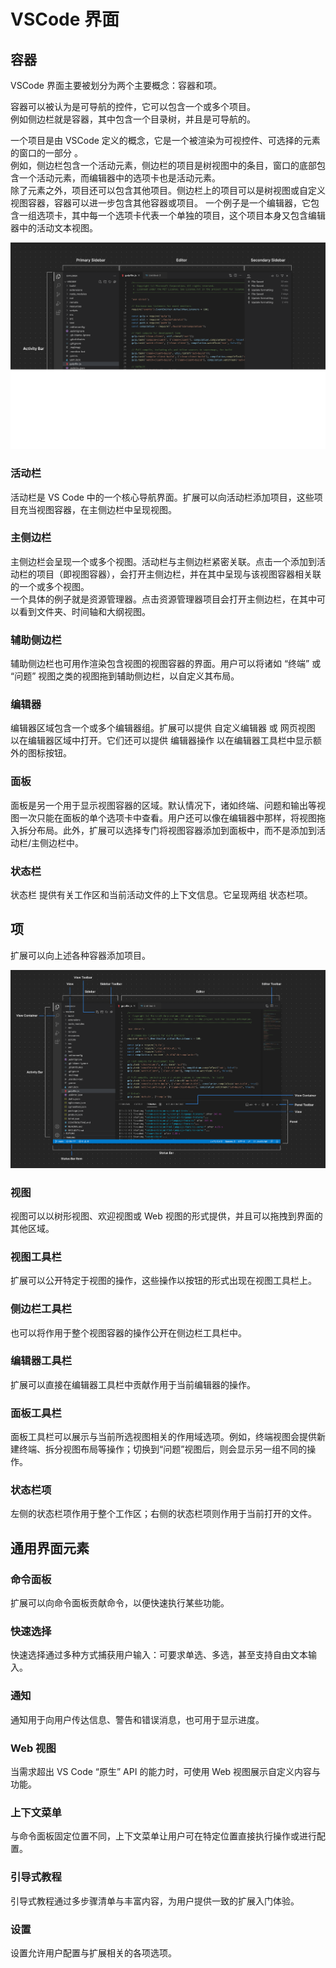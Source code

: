 # VSCode 界面

## 容器

VSCode 界面主要被划分为两个主要概念：容器和项。

容器可以被认为是可导航的控件，它可以包含一个或多个项目。  
例如侧边栏就是容器，其中包含一个目录树，并且是可导航的。

一个项目是由 VSCode 定义的概念，它是一个被渲染为可视控件、可选择的元素的窗口的一部分 。  
例如，侧边栏包含一个活动元素，侧边栏的项目是树视图中的条目，窗口的底部包含一个活动元素，而编辑器中的选项卡也是活动元素。  
除了元素之外，项目还可以包含其他项目。侧边栏上的项目可以是树视图或自定义视图容器，容器可以进一步包含其他容器或项目。 一个例子是一个编辑器，它包含一组选项卡，其中每一个选项卡代表一个单独的项目，这个项目本身又包含编辑器中的活动文本视图。

![容器组成示意图](public/VSCode容器示意图.png)

### 活动栏

活动栏是 VS Code 中的一个核心导航界面。扩展可以向活动栏添加项目，这些项目充当视图容器，在主侧边栏中呈现视图。

### 主侧边栏

主侧边栏会呈现一个或多个视图。活动栏与主侧边栏紧密关联。点击一个添加到活动栏的项目（即视图容器），会打开主侧边栏，并在其中呈现与该视图容器相关联的一个或多个视图。  
一个具体的例子就是资源管理器。点击资源管理器项目会打开主侧边栏，在其中可以看到文件夹、时间轴和大纲视图。

### 辅助侧边栏

辅助侧边栏也可用作渲染包含视图的视图容器的界面。用户可以将诸如 “终端” 或 “问题” 视图之类的视图拖到辅助侧边栏，以自定义其布局。

### 编辑器

编辑器区域包含一个或多个编辑器组。扩展可以提供 自定义编辑器 或 网页视图 以在编辑器区域中打开。它们还可以提供 编辑器操作 以在编辑器工具栏中显示额外的图标按钮。

### 面板

面板是另一个用于显示视图容器的区域。默认情况下，诸如终端、问题和输出等视图一次只能在面板的单个选项卡中查看。用户还可以像在编辑器中那样，将视图拖入拆分布局。此外，扩展可以选择专门将视图容器添加到面板中，而不是添加到活动栏/主侧边栏中。

### 状态栏

状态栏 提供有关工作区和当前活动文件的上下文信息。它呈现两组 状态栏项。

## 项

扩展可以向上述各种容器添加项目。

![VSCode项示例](public/VSCode项组成示意图.png)

### 视图

视图可以以树形视图、欢迎视图或 Web 视图的形式提供，并且可以拖拽到界面的其他区域。

### 视图工具栏

扩展可以公开特定于视图的操作，这些操作以按钮的形式出现在视图工具栏上。

### 侧边栏工具栏

也可以将作用于整个视图容器的操作公开在侧边栏工具栏中。

### 编辑器工具栏

扩展可以直接在编辑器工具栏中贡献作用于当前编辑器的操作。

### 面板工具栏

面板工具栏可以展示与当前所选视图相关的作用域选项。例如，终端视图会提供新建终端、拆分视图布局等操作；切换到“问题”视图后，则会显示另一组不同的操作。

### 状态栏项

左侧的状态栏项作用于整个工作区；右侧的状态栏项则作用于当前打开的文件。

## 通用界面元素

### 命令面板

扩展可以向命令面板贡献命令，以便快速执行某些功能。

### 快速选择

快速选择通过多种方式捕获用户输入：可要求单选、多选，甚至支持自由文本输入。

### 通知

通知用于向用户传达信息、警告和错误消息，也可用于显示进度。

### Web 视图

当需求超出 VS Code “原生” API 的能力时，可使用 Web 视图展示自定义内容与功能。

### 上下文菜单

与命令面板固定位置不同，上下文菜单让用户可在特定位置直接执行操作或进行配置。

### 引导式教程

引导式教程通过多步骤清单与丰富内容，为用户提供一致的扩展入门体验。

### 设置

设置允许用户配置与扩展相关的各项选项。

